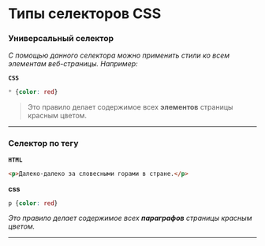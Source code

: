 # Типы селекторов CSS

### Универсальный селектор
*С помощью данного селектора можно применить стили ко всем элементам веб-страницы. Например:*

**`CSS`**
```css
* {color: red}
```
> Это правило делает содержимое всех **элементов** страницы красным цветом.
***

### Селектор по тегу

**`HTML`**
```html
<p>Далеко-далеко за словесными горами в стране.</p>
```
**css**
```css
p {color: red}
```
*Это правило делает содержимое всех **параграфов** страницы красным цветом.*
***
